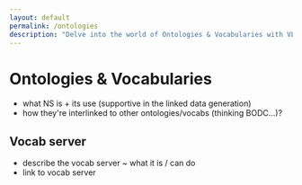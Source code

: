 ```yaml
---
layout: default
permalink: /ontologies
description: "Delve into the world of Ontologies & Vocabularies with VLIZ. Learn about NS, its use in linked data generation, and how it interlinks with other ontologies. Explore our Vocab server!"
---
```


# Ontologies & Vocabularies <a name="ontologies"></a>

- what NS is + its use (supportive in the linked data generation)
- how they're interlinked to other ontologies/vocabs (thinking BODC...)?

## Vocab server <a name="vocab"></a>

- describe the vocab server ~ what it is / can do
- link to vocab server
